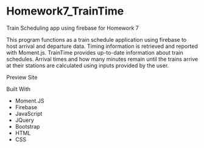 # Homework7_TrainTime
Train Scheduling app using firebase for Homework 7


This program functions as a train schedule application using firebase to host arrival and departure data. 
Timing information is retrieved and reported with Moment.js.
TrainTime provides up-to-date information about train schedules.  Arrival times and how
many minutes remain until the trains arrive at their stations are calculated using inputs provided by the user.

Preview Site

Built With
* Moment.JS
* Firebase
* JavaScript
* JQuery
* Bootstrap
* HTML
* CSS


